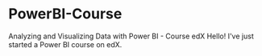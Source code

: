 # PowerBI-Course
Analyzing and Visualizing Data with Power BI - Course edX
Hello! I've  just started a Power BI course on edX.

